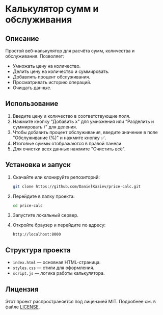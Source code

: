 # Калькулятор сумм и обслуживания

## Описание

Простой веб-калькулятор для расчёта сумм, количества и обслуживания. Позволяет:
- Умножать цену на количество.
- Делить цену на количество и суммировать.
- Добавлять процент обслуживания.
- Просматривать историю операций.
- Очищать данные.

## Использование

1. Введите цену и количество в соответствующие поля.
2. Нажмите кнопку "Добавить x" для умножения или "Разделить и суммировать /" для деления.
3. Чтобы добавить процент обслуживания, введите значение в поле "Обслуживание (%)" и нажмите кнопку ✅.
4. Итоговые суммы отображаются в правой панели.
5. Для очистки всех данных нажмите "Очистить всё".

## Установка и запуск

1. Скачайте или клонируйте репозиторий:
   ```bash
   git clone https://github.com/DanielKaziev/price-calc.git
   ```
2. Перейдите в папку проекта:
   ```bash
   cd price-calc
   ```
3. Запустите локальный сервер.

4. Откройте браузер и перейдите по адресу:
   ```
   http://localhost:8000
   ```

## Структура проекта

- `index.html` — основная HTML-страница.
- `styles.css` — стили для оформления.
- `script.js` — логика работы калькулятора.

## Лицензия

Этот проект распространяется под лицензией MIT. Подробнее см. в файле [LICENSE](./LICENSE).